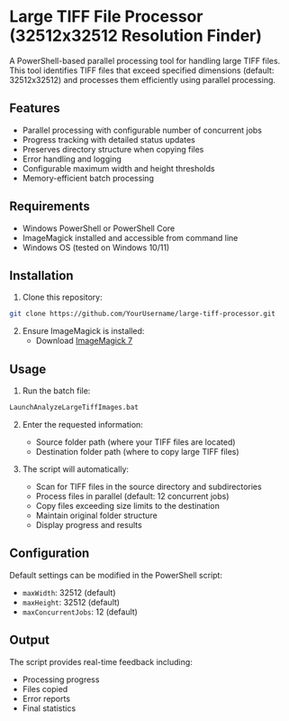 # Large TIFF File Processor (32512x32512 Resolution Finder)

A PowerShell-based parallel processing tool for handling large TIFF files. This tool identifies TIFF files that exceed specified dimensions (default: 32512x32512) and processes them efficiently using parallel processing.

## Features

- Parallel processing with configurable number of concurrent jobs
- Progress tracking with detailed status updates
- Preserves directory structure when copying files
- Error handling and logging
- Configurable maximum width and height thresholds
- Memory-efficient batch processing

## Requirements

- Windows PowerShell or PowerShell Core
- ImageMagick installed and accessible from command line
- Windows OS (tested on Windows 10/11)

## Installation

1. Clone this repository:
```bash
git clone https://github.com/YourUsername/large-tiff-processor.git
```

2. Ensure ImageMagick is installed:
   - Download [ImageMagick 7](https://imagemagick.org/script/download.php)

## Usage

1. Run the batch file:
```bash
LaunchAnalyzeLargeTiffImages.bat
```

2. Enter the requested information:
   - Source folder path (where your TIFF files are located)
   - Destination folder path (where to copy large TIFF files)

3. The script will automatically:
   - Scan for TIFF files in the source directory and subdirectories
   - Process files in parallel (default: 12 concurrent jobs)
   - Copy files exceeding size limits to the destination
   - Maintain original folder structure
   - Display progress and results

## Configuration

Default settings can be modified in the PowerShell script:
- `maxWidth`: 32512 (default)
- `maxHeight`: 32512 (default)
- `maxConcurrentJobs`: 12 (default)

## Output

The script provides real-time feedback including:
- Processing progress
- Files copied
- Error reports
- Final statistics
